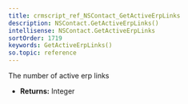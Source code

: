 ```yaml
---
title: crmscript_ref_NSContact_GetActiveErpLinks
description: NSContact.GetActiveErpLinks()
intellisense: NSContact.GetActiveErpLinks
sortOrder: 1719
keywords: GetActiveErpLinks()
so.topic: reference
---
```



The number of active erp links



* **Returns:** Integer


